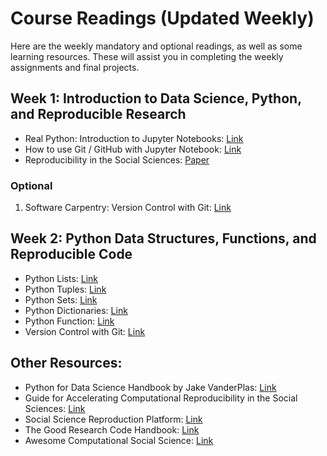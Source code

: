 # Course Readings (Updated Weekly)

Here are the weekly mandatory and optional readings, as well as some learning resources. These will assist you in completing the weekly assignments and final projects.

## Week 1: Introduction to Data Science, Python, and Reproducible Research

- Real Python: Introduction to Jupyter Notebooks: [Link](https://realpython.com/jupyter-notebook-introduction/)
- How to use Git / GitHub with Jupyter Notebook: [Link](https://blog.reviewnb.com/github-jupyter-notebook/)
- Reproducibility in the Social Sciences: [Paper](readings/week1_Moody_et_al_2022.pdf)

### Optional

1.  Software Carpentry: Version Control with Git: [Link](https://swcarpentry.github.io/git-novice/)

## Week 2: Python Data Structures, Functions, and Reproducible Code

- Python Lists: [Link](https://www.w3schools.com/python/python_lists.asp)
- Python Tuples: [Link](https://www.w3schools.com/python/python_tuples.asp)
- Python Sets: [Link](https://www.w3schools.com/python/python_sets.asp)
- Python Dictionaries: [Link](https://www.w3schools.com/python/python_dictionaries.asp)
- Python Function: [Link](https://www.w3schools.com/python/python_functions.asp)
- Version Control with Git: [Link](https://swcarpentry.github.io/git-novice/)

## Other Resources:

- Python for Data Science Handbook by Jake VanderPlas: [Link](https://jakevdp.github.io/PythonDataScienceHandbook/)
- Guide for Accelerating Computational Reproducibility in the Social Sciences: [Link](https://bitss.github.io/ACRE/)
- Social Science Reproduction Platform: [Link](https://www.socialsciencereproduction.org/)
- The Good Research Code Handbook: [Link](https://goodresearch.dev/index.html) 
- Awesome Computational Social Science: [Link](https://github.com/gesiscss/awesome-computational-social-science) 
